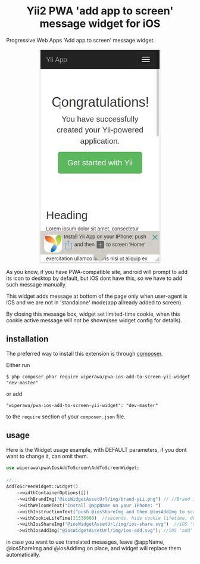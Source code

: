 <p align="center"> <h1 align="center"> Yii2 PWA 'add app to screen' message widget for iOS</h1>


Progressive Web Apps 'Add app to screen' message widget.

<p align="center">
    <img align="center" src="https://github.com/wiperawa/pwa-ios-add-to-screen-yii-widget/blob/master/example.png?raw=true">
</p>

As you know, if you have  PWA-compatible site, android will prompt to add its icon to desktop by default, but iOS dont have this, so we have to add such message manually.
 
This widget adds message at bottom of the page only when user-agent is iOS and we are not in 'standalone' mode(app allready added to screen).

By closing this message box, widget set limited-time cookie, when this cookie active message will not be shown(see widget config for details).

## installation

   The preferred way to install this extension is through [composer](http://getcomposer.org/download/).
   
   Either run
   
   ```
   $ php composer.phar require wiperawa/pwa-ios-add-to-screen-yii-widget "dev-master"
   ```
   
   or add
   
   ```
   "wiperawa/pwa-ios-add-to-screen-yii-widget": "dev-master"
   ```
   
   to the ```require``` section of your `composer.json` file.

## usage

Here is the Widget usage example, with DEFAULT parameters, if you dont want to change it, can omit them.
```php
use wiperawa\pwa\IosAddToScreen\AddToScreenWidget;

//...
AddToScreenWidget::widget()
    ->widthContainerOptions([])
    ->withBrandImg("@iosWidgetAssetUrl/img/brand-yii.png") // //Brand img url, should not be bigger than 48x48 px.
    ->withWelcomeText("Install @appName on your IPhone: ")
    ->withInstructionText("push @iosShareImg and then @iosAddImg to screen 'Home'")
    ->withCookieLifeTime(31536000)  //seconds, hide cookie lifetime, defaults to 1 year
    ->withIosShareImg("@iosWidgetAssetUrl/img/ios-share.svg")  //iOS 'share' button img.
    ->withIosAddImg("@iosWidgetAssetUrl/img/ios-add.svg"); //iOS 'add' button img

```

in case you want to use translated mesasges, leave @appName, @iosShareImg and @iosAddImg on place, and widget will replace them automatically.
